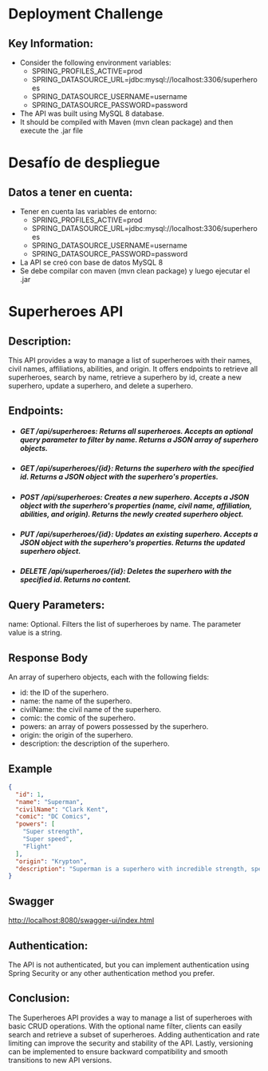 # Deployment Challenge
## Key Information:
* Consider the following environment variables:
  * SPRING_PROFILES_ACTIVE=prod
  * SPRING_DATASOURCE_URL=jdbc:mysql://localhost:3306/superheroes
  * SPRING_DATASOURCE_USERNAME=username
  * SPRING_DATASOURCE_PASSWORD=password
* The API was built using MySQL 8 database.
* It should be compiled with Maven (mvn clean package) and then execute the .jar file

# Desafío de despliegue
## Datos a tener en cuenta:
* Tener en cuenta las variables de entorno:
  * SPRING_PROFILES_ACTIVE=prod
  * SPRING_DATASOURCE_URL=jdbc:mysql://localhost:3306/superheroes
  * SPRING_DATASOURCE_USERNAME=username
  * SPRING_DATASOURCE_PASSWORD=password
* La API se creó con base de datos MySQL 8
* Se debe compilar con maven (mvn clean package) y luego ejecutar el .jar

# Superheroes API
## Description:
This API provides a way to manage a list of superheroes with their names, civil names, affiliations, abilities, and origin. It offers endpoints to retrieve all superheroes, search by name, retrieve a superhero by id, create a new superhero, update a superhero, and delete a superhero.

## Endpoints:
* ##### GET /api/superheroes: Returns all superheroes. Accepts an optional query parameter to filter by name. Returns a JSON array of superhero objects.
* ##### GET /api/superheroes/{id}: Returns the superhero with the specified id. Returns a JSON object with the superhero's properties.
* ##### POST /api/superheroes: Creates a new superhero. Accepts a JSON object with the superhero's properties (name, civil name, affiliation, abilities, and origin). Returns the newly created superhero object.
* ##### PUT /api/superheroes/{id}: Updates an existing superhero. Accepts a JSON object with the superhero's properties. Returns the updated superhero object.
* ##### DELETE /api/superheroes/{id}: Deletes the superhero with the specified id. Returns no content.

## Query Parameters:
name: Optional. Filters the list of superheroes by name. The parameter value is a string.

## Response Body
An array of superhero objects, each with the following fields:

* id: the ID of the superhero.
* name: the name of the superhero.
* civilName: the civil name of the superhero.
* comic: the comic of the superhero.
* powers: an array of powers possessed by the superhero.
* origin: the origin of the superhero.
* description: the description of the superhero.

## Example

```json
{
  "id": 1,
  "name": "Superman",
  "civilName": "Clark Kent",
  "comic": "DC Comics",
  "powers": [
    "Super strength",
    "Super speed",
    "Flight"
  ],
  "origin": "Krypton",
  "description": "Superman is a superhero with incredible strength, speed, and various other superpowers. He was sent to Earth from the planet Krypton and raised as Clark Kent in Smallville, Kansas. As Superman, he fights for truth, justice, and the American way."
}
```

## Swagger
[http://localhost:8080/swagger-ui/index.html](http://localhost:8080/swagger-ui/index.html)

## Authentication:
The API is not authenticated, but you can implement authentication using Spring Security or any other authentication method you prefer.

## Conclusion:
The Superheroes API provides a way to manage a list of superheroes with basic CRUD operations. With the optional name filter, clients can easily search and retrieve a subset of superheroes. Adding authentication and rate limiting can improve the security and stability of the API. Lastly, versioning can be implemented to ensure backward compatibility and smooth transitions to new API versions.